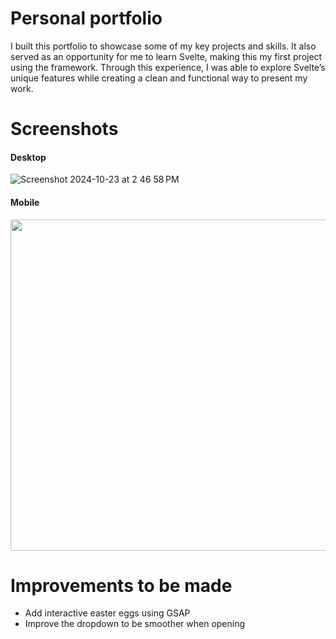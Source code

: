# Personal portfolio
I built this portfolio to showcase some of my key projects and skills. It also served as an opportunity for me to learn Svelte, making this my first project using the framework. Through this experience, I was able to explore Svelte’s unique features while creating a clean and functional way to present my work.

# Screenshots
<h4>Desktop</h4>

![Screenshot 2024-10-23 at 2 46 58 PM](https://github.com/user-attachments/assets/9e3e99f3-8114-4aa3-9d45-cc204292e67e)

<h4>Mobile</h4>
<a href="url"><img src="https://github.com/user-attachments/assets/09cf5c23-1452-4942-bf4e-6cae25e1485a" display="block" height="530" ></a>




# Improvements to be made
- Add interactive easter eggs using GSAP
- Improve the dropdown to be smoother when opening
